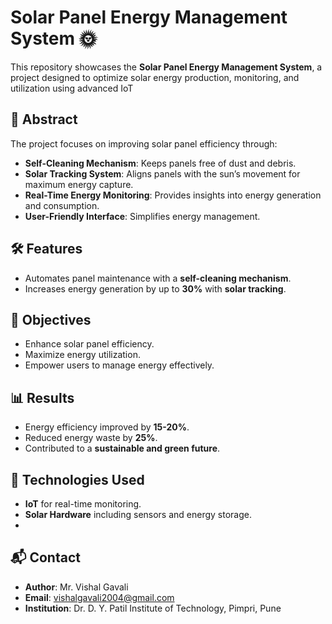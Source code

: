 # Solar Panel Energy Management System 🌞

This repository showcases the **Solar Panel Energy Management System**, a project designed to optimize solar energy production, monitoring, and utilization using advanced IoT

## 📜 Abstract
The project focuses on improving solar panel efficiency through:
- **Self-Cleaning Mechanism**: Keeps panels free of dust and debris.
- **Solar Tracking System**: Aligns panels with the sun’s movement for maximum energy capture.
- **Real-Time Energy Monitoring**: Provides insights into energy generation and consumption.
- **User-Friendly Interface**: Simplifies energy management.


## 🛠️ Features
- Automates panel maintenance with a **self-cleaning mechanism**.
- Increases energy generation by up to **30%** with **solar tracking**.

## 🎯 Objectives
- Enhance solar panel efficiency.
- Maximize energy utilization.
- Empower users to manage energy effectively.

## 📊 Results
- Energy efficiency improved by **15-20%**.
- Reduced energy waste by **25%**.
- Contributed to a **sustainable and green future**.

## 🧩 Technologies Used
- **IoT** for real-time monitoring.
- **Solar Hardware** including sensors and energy storage.
- 
## 📬 Contact
- **Author**: Mr. Vishal Gavali  
- **Email**: vishalgavali2004@gmail.com  
- **Institution**: Dr. D. Y. Patil Institute of Technology, Pimpri, Pune  
